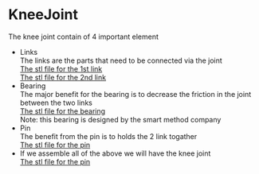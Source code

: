 # KneeJoint
The knee joint contain of 4 important element
* Links
<br/> The links are the parts that need to be connected via the joint
<br/> [The stl file for the 1st link](https://github.com/Maashn5/KneeJoint/blob/main/knee%20joint/first%20link.stl)
<br/> [The stl file for the 2nd link](https://github.com/Maashn5/KneeJoint/blob/main/knee%20joint/second%20link.stl)
* Bearing
<br/> The major benefit for the bearing is to decrease the friction in the joint between the two links
<br/> [The stl file for the bearing](https://github.com/Maashn5/KneeJoint/blob/main/knee%20joint/Bearing.stl)
<br/> Note: this bearing is designed by the smart method company
* Pin
<br/> The benefit from the pin is to holds the 2 link togather
<br/> [The stl file for the pin](https://github.com/Maashn5/KneeJoint/blob/main/knee%20joint/Pin.stl)
* If we assemble all of the above we will have the knee joint 
<br/> [The stl file for the pin](https://github.com/Maashn5/KneeJoint/blob/main/knee%20joint/Pin.stl)

